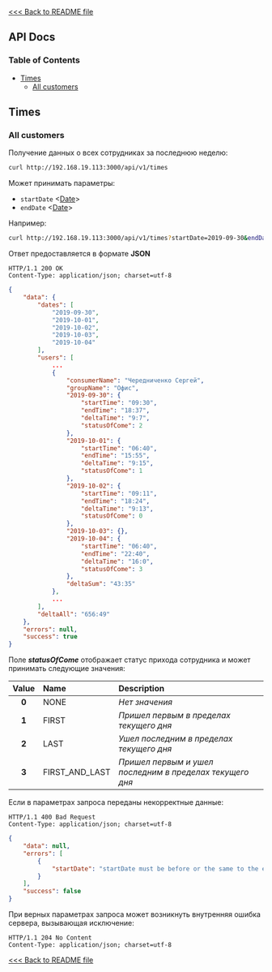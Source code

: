 [<<< Back to README file](../README.md)
## API Docs

### Table of Contents

- [Times](#times)
	- [All customers](#all-customers)

## Times

### All customers

Получение данных о всех сотрудниках за последнюю неделю:
```bash
curl http://192.168.19.113:3000/api/v1/times
```
Может принимать параметры:
- `startDate` <[Date](https://developer.mozilla.org/en-US/docs/Web/JavaScript/Reference/Global_Objects/Date)>
- `endDate` <[Date](https://developer.mozilla.org/en-US/docs/Web/JavaScript/Reference/Global_Objects/Date)>

Например:
```bash
curl http://192.168.19.113:3000/api/v1/times?startDate=2019-09-30&endDate=2019-10-04
```
Ответ предоставляется в формате **JSON**
```
HTTP/1.1 200 OK
Content-Type: application/json; charset=utf-8
```
```json
{
	"data": {
		"dates": [
			"2019-09-30",
			"2019-10-01",
			"2019-10-02",
			"2019-10-03",
			"2019-10-04"
		],
		"users": [
			...
			{
				"consumerName": "Чередниченко Сергей",
				"groupName": "Офис",
				"2019-09-30": {
					"startTime": "09:30",
					"endTime": "18:37",
					"deltaTime": "9:7",
					"statusOfCome": 2
				},
				"2019-10-01": {
					"startTime": "06:40",
					"endTime": "15:55",
					"deltaTime": "9:15",
					"statusOfCome": 1
				},
				"2019-10-02": {
					"startTime": "09:11",
					"endTime": "18:24",
					"deltaTime": "9:13",
					"statusOfCome": 0
				},
				"2019-10-03": {},
				"2019-10-04": {
					"startTime": "06:40",
					"endTime": "22:40",
					"deltaTime": "16:0",
					"statusOfCome": 3
				},
				"deltaSum": "43:35"
			},
			...
		],
		"deltaAll": "656:49"
	},
	"errors": null,
	"success": true
}
```
Поле ***statusOfCome*** отображает статус прихода сотрудника и может принимать следующие значения:

| Value | Name           | Description |
|:-----:|:---------------|:------------|
| **0** | NONE           | *Нет значения*
| **1** | FIRST          | *Пришел первым в пределах текущего дня*
| **2** | LAST           | *Ушел последним в пределах текущего дня*
| **3** | FIRST_AND_LAST | *Пришел первым и ушел последним в пределах текущего дня*

Если в параметрах запроса переданы некорректные данные:
```
HTTP/1.1 400 Bad Request
Content-Type: application/json; charset=utf-8
```
```json
{
	"data": null,
	"errors": [
		{
			"startDate": "startDate must be before or the same to the endDate"
		}
	],
	"success": false
}
```

При верных параметрах запроса может возникнуть внутренняя ошибка сервера, вызывающая исключение:
```
HTTP/1.1 204 No Content
Content-Type: application/json; charset=utf-8
```

[<<< Back to README file](../README.md)